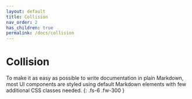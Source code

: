 ```yaml
---
layout: default
title: Collision
nav_order: 2
has_children: true
permalink: /docs/collision
---
```


# Collision

To make it as easy as possible to write documentation in plain Markdown, most UI components are styled using default Markdown elements with few additional CSS classes needed.
{: .fs-6 .fw-300 }